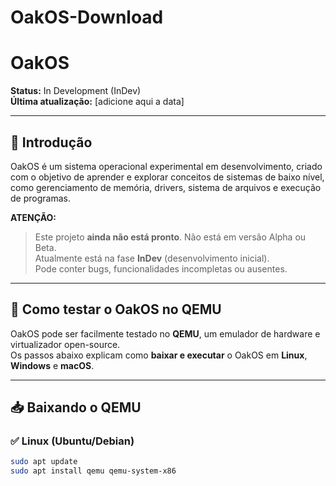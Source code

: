 # OakOS-Download
# OakOS

**Status:** In Development (InDev)  
**Última atualização:** [adicione aqui a data]

---

## 📝 Introdução

OakOS é um sistema operacional experimental em desenvolvimento, criado com o objetivo de aprender e explorar conceitos de sistemas de baixo nível, como gerenciamento de memória, drivers, sistema de arquivos e execução de programas.

**ATENÇÃO:**  
> Este projeto **ainda não está pronto**. Não está em versão Alpha ou Beta.  
Atualmente está na fase **InDev** (desenvolvimento inicial).  
Pode conter bugs, funcionalidades incompletas ou ausentes.  

---

## 🚀 Como testar o OakOS no QEMU

OakOS pode ser facilmente testado no **QEMU**, um emulador de hardware e virtualizador open-source.  
Os passos abaixo explicam como **baixar e executar** o OakOS em **Linux**, **Windows** e **macOS**.

---

## 📥 Baixando o QEMU

### ✅ Linux (Ubuntu/Debian)

```bash
sudo apt update
sudo apt install qemu qemu-system-x86
